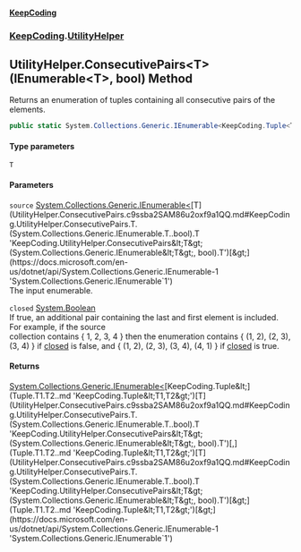 #### [KeepCoding](index.md 'index')
### [KeepCoding](KeepCoding.md 'KeepCoding').[UtilityHelper](UtilityHelper.md 'KeepCoding.UtilityHelper')
## UtilityHelper.ConsecutivePairs&lt;T&gt;(IEnumerable&lt;T&gt;, bool) Method
Returns an enumeration of tuples containing all consecutive pairs of the elements.
```csharp
public static System.Collections.Generic.IEnumerable<KeepCoding.Tuple<T,T>> ConsecutivePairs<T>(this System.Collections.Generic.IEnumerable<T> source, bool closed);
```
#### Type parameters
<a name='KeepCoding.UtilityHelper.ConsecutivePairs.T.(System.Collections.Generic.IEnumerable.T..bool).T'></a>
`T`  
  
#### Parameters
<a name='KeepCoding.UtilityHelper.ConsecutivePairs.T.(System.Collections.Generic.IEnumerable.T..bool).source'></a>
`source` [System.Collections.Generic.IEnumerable&lt;](https://docs.microsoft.com/en-us/dotnet/api/System.Collections.Generic.IEnumerable-1 'System.Collections.Generic.IEnumerable`1')[T](UtilityHelper.ConsecutivePairs.c9ssba2SAM86u2oxf9a1QQ.md#KeepCoding.UtilityHelper.ConsecutivePairs.T.(System.Collections.Generic.IEnumerable.T..bool).T 'KeepCoding.UtilityHelper.ConsecutivePairs&lt;T&gt;(System.Collections.Generic.IEnumerable&lt;T&gt;, bool).T')[&gt;](https://docs.microsoft.com/en-us/dotnet/api/System.Collections.Generic.IEnumerable-1 'System.Collections.Generic.IEnumerable`1')  
The input enumerable.
  
<a name='KeepCoding.UtilityHelper.ConsecutivePairs.T.(System.Collections.Generic.IEnumerable.T..bool).closed'></a>
`closed` [System.Boolean](https://docs.microsoft.com/en-us/dotnet/api/System.Boolean 'System.Boolean')  
If true, an additional pair containing the last and first element is included. For example, if the source  
collection contains { 1, 2, 3, 4 } then the enumeration contains { (1, 2), (2, 3), (3, 4) } if [closed](UtilityHelper.ConsecutivePairs.c9ssba2SAM86u2oxf9a1QQ.md#KeepCoding.UtilityHelper.ConsecutivePairs.T.(System.Collections.Generic.IEnumerable.T..bool).closed 'KeepCoding.UtilityHelper.ConsecutivePairs&lt;T&gt;(System.Collections.Generic.IEnumerable&lt;T&gt;, bool).closed') is false, and { (1, 2), (2, 3), (3, 4), (4, 1) } if [closed](UtilityHelper.ConsecutivePairs.c9ssba2SAM86u2oxf9a1QQ.md#KeepCoding.UtilityHelper.ConsecutivePairs.T.(System.Collections.Generic.IEnumerable.T..bool).closed 'KeepCoding.UtilityHelper.ConsecutivePairs&lt;T&gt;(System.Collections.Generic.IEnumerable&lt;T&gt;, bool).closed') is true.
  
#### Returns
[System.Collections.Generic.IEnumerable&lt;](https://docs.microsoft.com/en-us/dotnet/api/System.Collections.Generic.IEnumerable-1 'System.Collections.Generic.IEnumerable`1')[KeepCoding.Tuple&lt;](Tuple.T1.T2..md 'KeepCoding.Tuple&lt;T1,T2&gt;')[T](UtilityHelper.ConsecutivePairs.c9ssba2SAM86u2oxf9a1QQ.md#KeepCoding.UtilityHelper.ConsecutivePairs.T.(System.Collections.Generic.IEnumerable.T..bool).T 'KeepCoding.UtilityHelper.ConsecutivePairs&lt;T&gt;(System.Collections.Generic.IEnumerable&lt;T&gt;, bool).T')[,](Tuple.T1.T2..md 'KeepCoding.Tuple&lt;T1,T2&gt;')[T](UtilityHelper.ConsecutivePairs.c9ssba2SAM86u2oxf9a1QQ.md#KeepCoding.UtilityHelper.ConsecutivePairs.T.(System.Collections.Generic.IEnumerable.T..bool).T 'KeepCoding.UtilityHelper.ConsecutivePairs&lt;T&gt;(System.Collections.Generic.IEnumerable&lt;T&gt;, bool).T')[&gt;](Tuple.T1.T2..md 'KeepCoding.Tuple&lt;T1,T2&gt;')[&gt;](https://docs.microsoft.com/en-us/dotnet/api/System.Collections.Generic.IEnumerable-1 'System.Collections.Generic.IEnumerable`1')  
